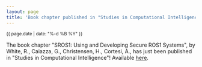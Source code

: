 ```yaml
---
layout: page
title: 'Book chapter published in "Studies in Computational Intelligence"!'
---
```


<small>{{ page.date | date: "%-d %B %Y" }}</small>

The book chapter "SROS1: Using and Developing Secure ROS1 Systems", by White, R., Caiazza, G., Christensen, H., Cortesi, A., has just been published in "Studies in Computational Intelligence"! Available [here](https://doi.org/10.1007/978-3-319-91590-6_11).
